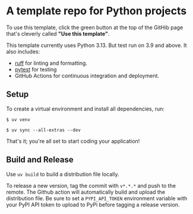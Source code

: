 # A template repo for Python projects

To use this template, click the green button at the top of the GitHib page that's cleverly called **"Use this template"**.

This template currently uses Python 3.13. But test run on 3.9 and above. It also includes:

- [ruff](https://github.com/astral-sh/ruff) for linting and formatting.
- [pytest](https://docs.pytest.org/en/6.2.x/) for testing
- GitHub Actions for continuous integration and deployment.

## Setup

To create a virtual environment and install all dependencies, run:

```shell
$ uv venv

$ uv sync --all-extras --dev
```

That's it; you're all set to start coding your application!

## Build and Release

Use `uv build` to build a distribution file locally.

To release a new version, tag the commit with `v*.*.*` and push to the remote. The Github action will automatically build and upload the distribution file. Be sure to set a `PYPI_API_TOKEN` environment variable with your PyPI API token to upload to PyPi before tagging a release version.

